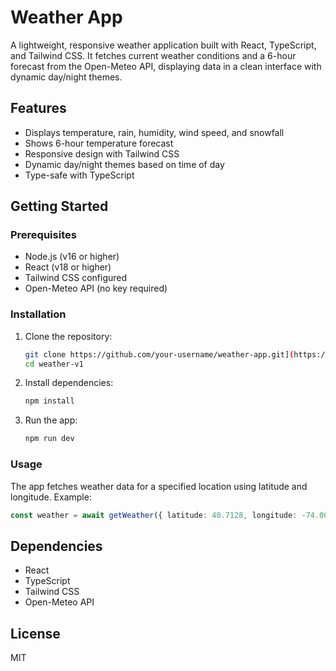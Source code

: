 # Weather App

A lightweight, responsive weather application built with React, TypeScript, and Tailwind CSS. It fetches current weather conditions and a 6-hour forecast from the Open-Meteo API, displaying data in a clean interface with dynamic day/night themes.

## Features
- Displays temperature, rain, humidity, wind speed, and snowfall
- Shows 6-hour temperature forecast
- Responsive design with Tailwind CSS
- Dynamic day/night themes based on time of day
- Type-safe with TypeScript

## Getting Started

### Prerequisites
- Node.js (v16 or higher)
- React (v18 or higher)
- Tailwind CSS configured
- Open-Meteo API (no key required)

### Installation
1. Clone the repository:
   ```bash
   git clone https://github.com/your-username/weather-app.git](https://github.com/Sanjay-k-m/weather-v1.git
   cd weather-v1
   ```
2. Install dependencies:
   ```bash
   npm install
   ```
3. Run the app:
   ```bash
   npm run dev
   ```

### Usage
The app fetches weather data for a specified location using latitude and longitude. Example:
```typescript
const weather = await getWeather({ latitude: 40.7128, longitude: -74.0060 });
```

## Dependencies
- React
- TypeScript
- Tailwind CSS
- Open-Meteo API

## License
MIT
